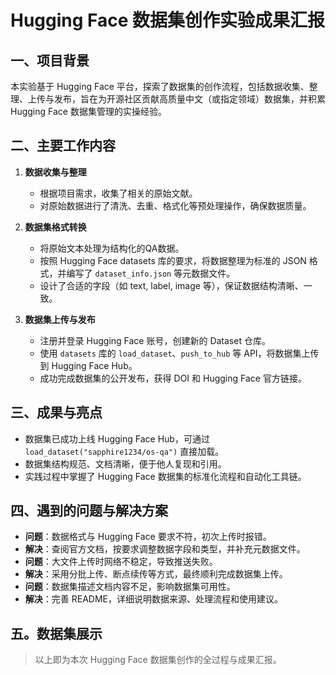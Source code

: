 # Hugging Face 数据集创作实验成果汇报

## 一、项目背景

本实验基于 Hugging Face 平台，探索了数据集的创作流程，包括数据收集、整理、上传与发布，旨在为开源社区贡献高质量中文（或指定领域）数据集，并积累 Hugging Face 数据集管理的实操经验。

## 二、主要工作内容

1. **数据收集与整理**
   - 根据项目需求，收集了相关的原始文献。
   - 对原始数据进行了清洗、去重、格式化等预处理操作，确保数据质量。

2. **数据集格式转换**
   - 将原始文本处理为结构化的QA数据。
   - 按照 Hugging Face datasets 库的要求，将数据整理为标准的 JSON 格式，并编写了 `dataset_info.json` 等元数据文件。
   - 设计了合适的字段（如 text, label, image 等），保证数据结构清晰、一致。

3. **数据集上传与发布**
   - 注册并登录 Hugging Face 账号，创建新的 Dataset 仓库。
   - 使用 `datasets` 库的 `load_dataset`、`push_to_hub` 等 API，将数据集上传到 Hugging Face Hub。
   - 成功完成数据集的公开发布，获得 DOI 和 Hugging Face 官方链接。


## 三、成果与亮点

- 数据集已成功上线 Hugging Face Hub，可通过 `load_dataset("sapphire1234/os-qa")` 直接加载。
- 数据集结构规范、文档清晰，便于他人复现和引用。
- 实践过程中掌握了 Hugging Face 数据集的标准化流程和自动化工具链。

## 四、遇到的问题与解决方案

- **问题**：数据格式与 Hugging Face 要求不符，初次上传时报错。
- **解决**：查阅官方文档，按要求调整数据字段和类型，并补充元数据文件。
- **问题**：大文件上传时网络不稳定，导致推送失败。
- **解决**：采用分批上传、断点续传等方式，最终顺利完成数据集上传。
- **问题**：数据集描述文档内容不足，影响数据集可用性。
- **解决**：完善 README，详细说明数据来源、处理流程和使用建议。
## 五。数据集展示


> 以上即为本次 Hugging Face 数据集创作的全过程与成果汇报。

